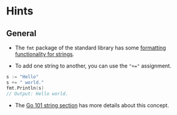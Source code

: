 # Hints

## General

- The `fmt` package of the standard library has some [formatting functionality for strings][fmt-package].

- To add one string to another, you can use the `"+="` assignment.

```go
s := "Hello"
s += " world."
fmt.Println(s)
// Output: Hello world.
```

- The [Go 101 string section][go101] has more details about this concept.

[fmt-package]: https://golang.org/pkg/fmt/
[go101]: https://go101.org/article/string.html
